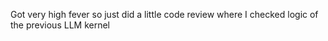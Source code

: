Got very high fever so just did a little code review where I checked logic of the previous LLM kernel 
